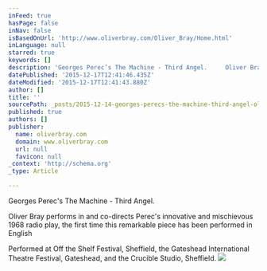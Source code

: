 ```yaml
---
inFeed: true
hasPage: false
inNav: false
isBasedOnUrl: 'http://www.oliverbray.com/Oliver_Bray/Home.html'
inLanguage: null
starred: true
keywords: []
description: 'Georges Perec’s The Machine - Third Angel.     Oliver Bray performs in Perec’s innovative and mischievous 1968 radio play, the first time this remarkable piece '
datePublished: '2015-12-17T12:41:46.435Z'
dateModified: '2015-12-17T12:41:43.880Z'
author: []
title: ''
sourcePath: _posts/2015-12-14-georges-perecs-the-machine-third-angel-oliver-bray-p.md
published: true
authors: []
publisher:
  name: oliverbray.com
  domain: www.oliverbray.com
  url: null
  favicon: null
_context: 'http://schema.org'
_type: Article

---
```

Georges Perec's The Machine - Third Angel. 

Oliver Bray performs in and co-directs Perec's innovative and mischievous 1968 radio play, the first time this remarkable piece has been performed in English

Performed at Off the Shelf Festival, Sheffield, the Gateshead International Theatre Festival, Gateshead, and the Crucible Studio, Sheffield.
![](https://the-grid-user-content.s3-us-west-2.amazonaws.com/077916b5-811d-4c84-bd35-a76d4e32db8d.jpg)